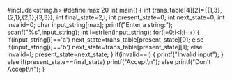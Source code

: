#include<string.h> 
 #define max 20 
 int main() 
 { 
 int trans_table[4][2]={{1,3},{2,1},{2,1},{3,3}}; 
 int final_state=2,i; 
 int present_state=0; 
 int next_state=0; 
 int invalid=0; 
 char input_string[max]; 
 printf("Enter a string:"); 
 scanf("%s",input_string); 
 int l=strlen(input_string); 
 for(i=0;i<l;i++) 
 { 
 if(input_string[i]=='a') 
 next_state=trans_table[present_state][0]; 
 else if(input_string[i]=='b') 
 next_state=trans_table[present_state][1]; 
 else 
 invalid=l; 
 present_state=next_state; 
 } 
 if(invalid==l) 
 { 
 printf("Invalid input"); 
 } 
 else if(present_state==final_state) 
 printf("Accept\n"); 
 else 
 printf("Don't Accept\n"); 
 }
